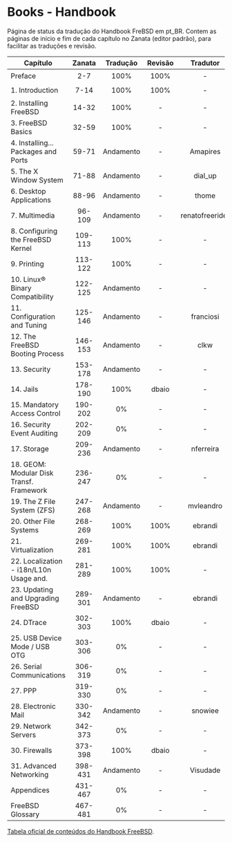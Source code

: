 
# Books - Handbook

Página de status da tradução do Handbook FreBSD em pt_BR.
Contem as páginas de início e fim de cada capítulo no Zanata (editor padrão),
para facilitar as traduções e revisão.

| Capítulo                                 | Zanata  | Tradução  | Revisão   | Tradutor  | Revisor   | Status    |
| ---------------------------------------- | :-----: | :-------: | :-------: | :-------: | :-------: | :-------: |
| Preface                                  | 2-7     | 100%      | 100%      | -         | -         | :heavy_check_mark: |
| 1. Introduction                          | 7-14    | 100%      | 100%      | -         | -         | :heavy_check_mark: |
| 2. Installing FreeBSD                    | 14-32   | 100%      | -         | -         | -         | :black_nib: |
| 3. FreeBSD Basics                        | 32-59   | 100%      | -         | -         | -         | :black_nib: |
| 4. Installing... Packages and Ports      | 59-71   | Andamento | -         | Amapires  | -         | :construction: |
| 5. The X Window System                   | 71-88   | Andamento | -         | dial_up   | -         | :construction: |
| 6. Desktop Applications                  | 88-96   | Andamento | -         | thome     | -         | :construction: |
| 7. Multimedia                            | 96-109  | Andamento | -         | renatofreerider | -         | :construction: |
| 8. Configuring the FreeBSD Kernel        | 109-113 | 100%      | -         | -         | -         | :black_nib: |
| 9. Printing                              | 113-122 | 100%      | -         | -         | -         | :black_nib: |
| 10. Linux® Binary Compatibility          | 122-125 | Andamento | -         | -         | -         | :construction: |
| 11. Configuration and Tuning             | 125-146 | Andamento | -         | franciosi | -         | :construction: |
| 12. The FreeBSD Booting Process          | 146-153 | Andamento | -         | clkw      | -         | :construction: |
| 13. Security                             | 153-178 | Andamento | -         | -         | -         | :construction: |
| 14. Jails                                | 178-190 | 100%      | dbaio     | -         | -         |:black_nib: |
| 15. Mandatory Access Control             | 190-202 | 0%        | -         | -         | -         | :x: |
| 16. Security Event Auditing              | 202-209 | 0%        | -         | -         | -         | :x: |
| 17. Storage                              | 209-236 | Andamento | -         | nferreira | -         | :construction: |
| 18. GEOM: Modular Disk Transf. Framework | 236-247 | 0%        | -         | -         | -         | :x: |
| 19. The Z File System (ZFS)              | 247-268 | Andamento | -         | mvleandro | -         | :construction: |
| 20. Other File Systems                   | 268-269 | 100%      | 100%      | ebrandi   | ebrandi   | :heavy_check_mark: |
| 21. Virtualization                       | 269-281 | 100%      | 100%      | ebrandi   | ebrandi   | :heavy_check_mark: |
| 22. Localization - i18n/L10n Usage and.  | 281-289 | 100%      | 100%      | -         | ebrandi   | :heavy_check_mark: |
| 23. Updating and Upgrading FreeBSD       | 289-301 | Andamento | -         | ebrandi   | -         | :construction: |
| 24. DTrace                               | 302-303 | 100%      | dbaio     | -         | -         | :black_nib: |
| 25. USB Device Mode / USB OTG            | 303-306 | 0%        | -         | -         | -         | :x: |
| 26. Serial Communications                | 306-319 | 0%        | -         | -         | -         | :x: |
| 27. PPP                                  | 319-330 | 0%        | -         | -         | -         | :x: |
| 28. Electronic Mail                      | 330-342 | Andamento | -         | snowiee   | -         | :construction: |
| 29. Network Servers                      | 342-373 | 0%        | -         | -         | -         | :x: |
| 30. Firewalls                            | 373-398 | 100%      | dbaio     | -         | -         | :black_nib: |
| 31. Advanced Networking                  | 398-431 | Andamento | -         | Visudade  | -         | :construction: |
| Appendices                               | 431-467 | 0%        | -         | -         | -         | :x: |
| FreeBSD Glossary                         | 467-481 | 0%        | -         | -         | -         | :x: |

[Tabela oficial de conteúdos do Handbook FreeBSD](https://www.freebsd.org/doc/handbook/).

